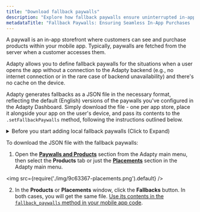 ```yaml
---
title: "Download fallback paywalls"
description: "Explore how fallback paywalls ensure uninterrupted in-app purchases, even without an internet connection. Learn how Adapty's innovative solutions empower developers to define fallback paywalls for a seamless user experience."
metadataTitle: "Fallback Paywalls: Ensuring Seamless In-App Purchases | Adapty"
---
```


A paywall is an in-app storefront where customers can see and purchase products within your mobile app. Typically, paywalls are fetched from the server when a customer accesses them. 

Adapty allows you to define fallback paywalls for the situations when a user opens the app without a connection to the Adapty backend (e.g., no internet connection or in the rare case of backend unavailability) and there's no cache on the device.

Adapty generates fallbacks as a JSON file in the necessary format, reflecting the default (English) versions of the paywalls you've configured in the Adapty Dashboard. Simply download the file - one per app store, place it alongside your app on the user's device, and pass its contents to the `.setFallbackPaywalls` method, following the instructions outlined below.

<details>
   <summary>Before you start adding local fallback paywalls (Click to Expand)</summary>

   1. [Create products](create-product) you want to sell.
2. [Create paywalls and add the products to the paywalls](create-paywall). Paywalls are in-app stores in your mobile apps.
3. [Create placements and add paywalls to the placements](create-placement). Placement is the location where the paywall will be shown.
</details>

To download the JSON file with the fallback paywalls:

1. Open the **[Paywalls and Products](https://app.adapty.io/products)** section from the Adapty main menu, then select the **Products** tab or just the **[Placements](https://app.adapty.io/placements)** section in the Adapty main menu.

   
<img
  src={require('./img/9c63367-placements.png').default}
/>



2. In the **Products** or **Placements** window, click the **Fallbacks** button. In both cases, you will get the same file. [Use its contents in the `fallback_paywalls` method in your mobile app code](fallback-paywalls#use-fallback-paywalls-in-your-mobile-app-code).